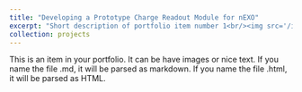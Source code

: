 ```yaml
---
title: "Developing a Prototype Charge Readout Module for nEXO"
excerpt: "Short description of portfolio item number 1<br/><img src='/images/ChargeModule.JPG'>"
collection: projects
---
```


This is an item in your portfolio. It can be have images or nice text. If you name the file .md, it will be parsed as markdown. If you name the file .html, it will be parsed as HTML. 

